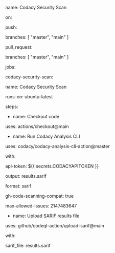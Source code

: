 name: Codacy Security Scan

on:

push:

branches: [ \"master\", \"main\" ]

pull_request:

branches: [ \"master\", \"main\" ]

jobs:

codacy-security-scan:

name: Codacy Security Scan

runs-on: ubuntu-latest

steps:

- name: Checkout code

uses: actions/checkout@main

- name: Run Codacy Analysis CLI

uses: codacy/codacy-analysis-cli-action@master

with:

api-token: \${{ secrets.CODACYAPITOKEN }}

output: results.sarif

format: sarif

gh-code-scanning-compat: true

max-allowed-issues: 2147483647

- name: Upload SARIF results file

uses: github/codeql-action/upload-sarif@main

with:

sarif_file: results.sarif
